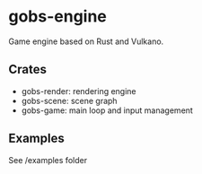 # gobs-engine

Game engine based on Rust and Vulkano.

## Crates
* gobs-render: rendering engine
* gobs-scene: scene graph
* gobs-game: main loop and input management

## Examples

See /examples folder
